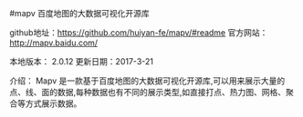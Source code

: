 #mapv 百度地图的大数据可视化开源库

github地址：https://github.com/huiyan-fe/mapv/#readme
官方网站：http://mapv.baidu.com/


本地版本： 2.0.12
更新日期：2017-3-21

介绍：
	    Mapv 是一款基于百度地图的大数据可视化开源库,可以用来展示大量的点、线、面的数据,每种数据也有不同的展示类型,如直接打点、热力图、网格、聚合等方式展示数据。
